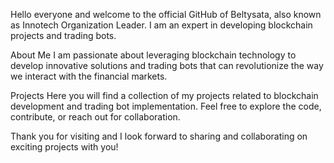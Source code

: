 Hello everyone and welcome to the official GitHub of Beltysata, also known as Innotech Organization Leader. I am an expert in developing blockchain projects and trading bots.

About Me
I am passionate about leveraging blockchain technology to develop innovative solutions and trading bots that can revolutionize the way we interact with the financial markets.

Projects
Here you will find a collection of my projects related to blockchain development and trading bot implementation. Feel free to explore the code, contribute, or reach out for collaboration.

Thank you for visiting and I look forward to sharing and collaborating on exciting projects with you!
